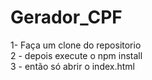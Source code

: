 # Gerador_CPF
 
1- Faça um clone do repositorio <br/>
2 - depois execute o npm install <br/>
3 - então só abrir o index.html <br/>
